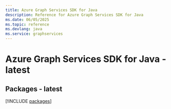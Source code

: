 ```yaml
---
title: Azure Graph Services SDK for Java
description: Reference for Azure Graph Services SDK for Java
ms.date: 06/05/2025
ms.topic: reference
ms.devlang: java
ms.service: graphservices
---
```

# Azure Graph Services SDK for Java - latest
## Packages - latest
[!INCLUDE [packages](graph-services-index.md)]
